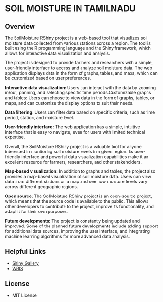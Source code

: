 # SOIL MOISTURE IN TAMILNADU

## Overview

The SoilMoisture RShiny project is a web-based tool that visualizes soil moisture data collected from various stations across a region. The tool is built using the R programming language and the Shiny framework, which allows for interactive data visualization and analysis.

The project is designed to provide farmers and researchers with a simple, user-friendly interface to access and analyze soil moisture data. The web application displays data in the form of graphs, tables, and maps, which can be customized based on user preferences.

**Interactive data visualization:** Users can interact with the data by zooming in/out, panning, and selecting specific time periods.Customizable graphs and tables: Users can choose to view data in the form of graphs, tables, or maps, and can customize the display options to suit their needs.

**Data filtering:** Users can filter data based on specific criteria, such as time period, station, and moisture level.

**User-friendly interface:** The web application has a simple, intuitive interface that is easy to navigate, even for users with limited technical expertise.

Overall, the SoilMoisture RShiny project is a valuable tool for anyone interested in monitoring soil moisture levels in a given region. Its user-friendly interface and powerful data visualization capabilities make it an excellent resource for farmers, researchers, and other stakeholders.

**Map-based visualization:** In addition to graphs and tables, the project also provides a map-based visualization of soil moisture data. Users can view data from different stations on a map and see how moisture levels vary across different geographic regions.

**Open source:** The SoilMoisture RShiny project is an open-source project, which means that the source code is available to the public. This allows other developers to contribute to the project, improve its functionality, and adapt it for their own purposes.

**Future developments:** The project is constantly being updated and improved. Some of the planned future developments include adding support for additional data sources, improving the user interface, and integrating machine learning algorithms for more advanced data analysis.

## Helpful Links
* [Shiny Gallery](https://shiny.rstudio.com/gallery/)
* [WRIS](https://indiawris.gov.in/wris/#/)

## License
* MIT License
